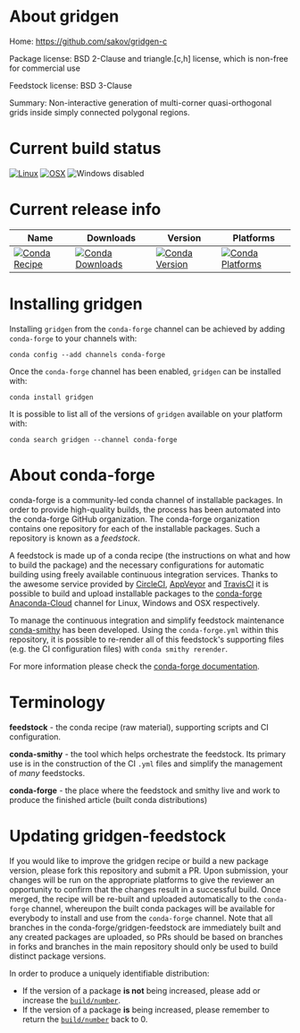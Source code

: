 About gridgen
=============

Home: https://github.com/sakov/gridgen-c

Package license: BSD 2-Clause and triangle.[c,h] license, which is non-free for commercial use

Feedstock license: BSD 3-Clause

Summary: Non-interactive generation of multi-corner quasi-orthogonal grids inside simply connected polygonal regions.



Current build status
====================

[![Linux](https://img.shields.io/circleci/project/github/conda-forge/gridgen-feedstock/master.svg?label=Linux)](https://circleci.com/gh/conda-forge/gridgen-feedstock)
[![OSX](https://img.shields.io/travis/conda-forge/gridgen-feedstock/master.svg?label=macOS)](https://travis-ci.org/conda-forge/gridgen-feedstock)
![Windows disabled](https://img.shields.io/badge/Windows-disabled-lightgrey.svg)

Current release info
====================

| Name | Downloads | Version | Platforms |
| --- | --- | --- | --- |
| [![Conda Recipe](https://img.shields.io/badge/recipe-gridgen-green.svg)](https://anaconda.org/conda-forge/gridgen) | [![Conda Downloads](https://img.shields.io/conda/dn/conda-forge/gridgen.svg)](https://anaconda.org/conda-forge/gridgen) | [![Conda Version](https://img.shields.io/conda/vn/conda-forge/gridgen.svg)](https://anaconda.org/conda-forge/gridgen) | [![Conda Platforms](https://img.shields.io/conda/pn/conda-forge/gridgen.svg)](https://anaconda.org/conda-forge/gridgen) |

Installing gridgen
==================

Installing `gridgen` from the `conda-forge` channel can be achieved by adding `conda-forge` to your channels with:

```
conda config --add channels conda-forge
```

Once the `conda-forge` channel has been enabled, `gridgen` can be installed with:

```
conda install gridgen
```

It is possible to list all of the versions of `gridgen` available on your platform with:

```
conda search gridgen --channel conda-forge
```


About conda-forge
=================

conda-forge is a community-led conda channel of installable packages.
In order to provide high-quality builds, the process has been automated into the
conda-forge GitHub organization. The conda-forge organization contains one repository
for each of the installable packages. Such a repository is known as a *feedstock*.

A feedstock is made up of a conda recipe (the instructions on what and how to build
the package) and the necessary configurations for automatic building using freely
available continuous integration services. Thanks to the awesome service provided by
[CircleCI](https://circleci.com/), [AppVeyor](https://www.appveyor.com/)
and [TravisCI](https://travis-ci.org/) it is possible to build and upload installable
packages to the [conda-forge](https://anaconda.org/conda-forge)
[Anaconda-Cloud](https://anaconda.org/) channel for Linux, Windows and OSX respectively.

To manage the continuous integration and simplify feedstock maintenance
[conda-smithy](https://github.com/conda-forge/conda-smithy) has been developed.
Using the ``conda-forge.yml`` within this repository, it is possible to re-render all of
this feedstock's supporting files (e.g. the CI configuration files) with ``conda smithy rerender``.

For more information please check the [conda-forge documentation](https://conda-forge.org/docs/).

Terminology
===========

**feedstock** - the conda recipe (raw material), supporting scripts and CI configuration.

**conda-smithy** - the tool which helps orchestrate the feedstock.
                   Its primary use is in the construction of the CI ``.yml`` files
                   and simplify the management of *many* feedstocks.

**conda-forge** - the place where the feedstock and smithy live and work to
                  produce the finished article (built conda distributions)


Updating gridgen-feedstock
==========================

If you would like to improve the gridgen recipe or build a new
package version, please fork this repository and submit a PR. Upon submission,
your changes will be run on the appropriate platforms to give the reviewer an
opportunity to confirm that the changes result in a successful build. Once
merged, the recipe will be re-built and uploaded automatically to the
`conda-forge` channel, whereupon the built conda packages will be available for
everybody to install and use from the `conda-forge` channel.
Note that all branches in the conda-forge/gridgen-feedstock are
immediately built and any created packages are uploaded, so PRs should be based
on branches in forks and branches in the main repository should only be used to
build distinct package versions.

In order to produce a uniquely identifiable distribution:
 * If the version of a package **is not** being increased, please add or increase
   the [``build/number``](https://conda.io/docs/user-guide/tasks/build-packages/define-metadata.html#build-number-and-string).
 * If the version of a package **is** being increased, please remember to return
   the [``build/number``](https://conda.io/docs/user-guide/tasks/build-packages/define-metadata.html#build-number-and-string)
   back to 0.
